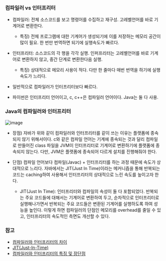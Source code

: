 ### 컴파일러 vs 인터프리터

- 컴파일러: 전체 소스코드를 보고 명령어를 수집하고 재구성. 고레벨언어를 바로 기계어로 변환한다.
  * 특징) 전체 프로그램에 대한 기계어가 생성되기에 이를 저장하는 메모리 공간이 많이 필요. 한 번만 번역하면 되기에 실행속도가 빠르다.
- 인터프리터: 소스코드의 각 행을 각각 실행. 인퍼프리터는 고레벨언어를 바로 기계어로 변환하지 않고, 중간 단계로 변환한다음 실행.
  * 특징) 상대적으로 메모리 사용이 적다. 다만 한 줄마다 매번 번역을 하기에 실행속도가 느리다.
  
- 일반적으로 컴파일러가 인터프리터보다 빠르다.
- 파이썬은 인터프리터 언어이고, c, c++은 컴파일러 언어이다. Java는 둘 다 사용.

### Java의 컴파일러와 인터프리터

![image](https://user-images.githubusercontent.com/26040955/81033082-1b8eba80-8ecd-11ea-8145-059037d77eb8.png)

- 장점) 자바가 위와 같이 컴파일러와 인터프리터를 같이 쓰는 이유는 플랫폼에 종속되지 않기 위해서이다. c와 같은 컴파일 언어는 기계에 종속되는 것과 달리 컴파일로 만들어진 
class 파일을 JVM이 인터프리터로 기계어로 변환하기에 플랫폼에 종속되지 않는다. 다만, JVM은 플랫폼에 종속되어 다르게 설치를 진행해줘야 한다.

- 단점) 컴파일 언어보다 컴파일(Javac) + 인터프리터를 하는 과정 때문에 속도가 상대적으로 느리다. 자바에서는 JIT(Just In Time)이라는 메커니즘을 통해 반복되는 코드는 caching하여 사용해서 인터프리터의 상대적으로 
느린 속도를 높이고자 한다.
  * JIT(Just In Time): 인터프리터와 컴파일의 속성이 둘 다 포함되었다. 반복되는 주요 코드들에 대해서는 기계어로 변환하여 두고, 순차적으로 인터프리터로 실행해나가면서 
  반복되는 주요 코드들은 변환된 기계어를 실행하도록 하여 성능을 높인다. 이렇게 하면 컴파일러의 단점인 메모리를 overhead를 줄일 수 있고, 인터프리터의 속도적인 측면도 
  개선할 수 있다.


### 참고
- [컴파일러와 인터프리터의 차이](https://m.blog.naver.com/ehcibear314/221228200531)
- [JIT(Just-In-Time)](https://geekhub.tistory.com/64)
- [컴파일러와 인터프리터의 특징 및 장단점](https://bomb0730.tistory.com/entry/%EC%BB%B4%ED%8C%8C%EC%9D%BC%EB%9F%AC%EC%99%80-%EC%9D%B8%ED%84%B0%ED%94%84%EB%A6%AC%ED%84%B0-%ED%8A%B9%EC%A7%95%EB%B0%8F-%EC%9E%A5%EB%8B%A8%EC%A0%90)
